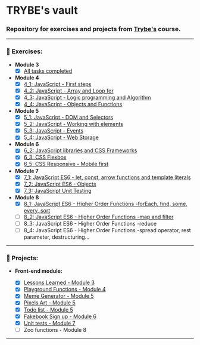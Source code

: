 # TRYBE's vault

### Repository for exercises and projects from [Trybe's](https://www.betrybe.com/ "Trybe home page") course.

----

### :book: Exercises:
  * __Module 3__
    - [x] [All tasks completed](https://github.com/phelipe-ohlsen/TRYBE/tree/master/exercises/3_X "Module 3 folder")

  * __Module 4__
    - [x] [4_1: JavaScript - First steps](https://github.com/phelipe-ohlsen/TRYBE/tree/master/exercises/4_1 "Go to 4_1 folder")
    - [x] [4_2: JavaScript - Array and Loop for](https://github.com/phelipe-ohlsen/TRYBE/tree/master/exercises/4_2 "Go to 4_2 folder")
    - [x] [4_3: JavaScript - Logic programming and Algorithm](https://github.com/phelipe-ohlsen/TRYBE/tree/master/exercises/4_3 "Go to 4_3 folder")
    - [x] [4_4: JavaScript - Objects and Functions](https://github.com/phelipe-ohlsen/TRYBE/tree/master/exercises/4_4 "Go to 4_4 folder")

 * __Module 5__
      - [x] [5_1: JavaScript - DOM and Selectors](https://github.com/phelipe-ohlsen/TRYBE/tree/master/exercises/5_1 "Go to 5_1 folder")
      - [x] [5_2: JavaScript - Working with elements](https://github.com/phelipe-ohlsen/TRYBE/tree/master/exercises/5_2 "Go to 5_2 folder")
      - [x] [5_3: JavaScript - Events](https://github.com/phelipe-ohlsen/TRYBE/tree/master/exercises/5_3 "Go to 5_3 folder")
      - [x] [5_4: JavaScript - Web Storage](https://github.com/phelipe-ohlsen/TRYBE/tree/master/exercises/5_4 "Go to 5_4 folder")
    
* __Module 6__
    - [x] [6_2: JavaScript libraries and CSS Frameworks](https://github.com/phelipe-ohlsen/TRYBE/tree/master/exercises/6_2 "Go to 6_2 folder")
    - [x] [6_3: CSS Flexbox](https://github.com/phelipe-ohlsen/TRYBE/tree/master/exercises/6_3 "Go to 6_3 folder")
    - [x] [6_5: CSS Responsive - Mobile first](https://github.com/phelipe-ohlsen/TRYBE/tree/master/exercises/6_5 "Go to 6_5 folder")
 
* __Module 7__
    - [x] [7_1: JavaScript ES6 - let, const, arrow functions and template literals](https://github.com/phelipe-ohlsen/TRYBE/tree/master/exercises/7_1 "Go to 7_1 folder")
    - [x] [7_2: JavaScript ES6 - Objects](https://github.com/phelipe-ohlsen/TRYBE/tree/master/exercises/7_2 "Go to 7_2 folder")
    - [x] [7_3: JavaScript Unit Testing](https://github.com/phelipe-ohlsen/TRYBE/tree/master/exercises/7_3 "Go to 7_3 folder")

* __Module 8__
    - [x] [8_1: JavaScript ES6 - Higher Order Functions -forEach, find, some, every, sort](https://github.com/phelipe-ohlsen/TRYBE/tree/master/exercises/8_1 "Go to 8_1 folder")
    - [ ] [8_2: JavaScript ES6 - Higher Order Functions -map and filter](https://github.com/phelipe-ohlsen/TRYBE/tree/master/exercises/8_2 "Go to 8_2 folder")
    - [ ] 8_3: JavaScript ES6 - Higher Order Functions -reduce
    - [ ] 8_4: JavaScript ES6 - Higher Order Functions -spread operator, rest parameter, destructuring...
 ----
 ### :wrench: Projects:
  * __Front-end module:__
  
    - [x] [Lessons Learned - Module 3](https://github.com/phelipe-ohlsen/TRYBE/tree/master/projects/sd-06-project-lessons-learned "Lessons Learned folder")
    - [x] [Playground Functions - Module 4](https://github.com/phelipe-ohlsen/TRYBE/tree/master/projects/sd-06-project-playground-functions "Playground Functions folder")
    - [x] [Meme Generator - Module 5](https://github.com/phelipe-ohlsen/TRYBE/tree/master/projects/sd-06-project-meme-generator "Meme Generator folder")
    - [x] [Pixels Art - Module 5](https://github.com/phelipe-ohlsen/TRYBE/tree/master/projects/sd-06-project-pixels-art "Pixels Art folder")
    - [x] [Todo list - Module 5](https://github.com/phelipe-ohlsen/TRYBE/tree/master/projects/sd-06-project-todo-list "To-do List folder")
    - [x] [Fakebook Sign up - Module 6](https://github.com/phelipe-ohlsen/TRYBE/tree/master/projects/sd-06-project-facebook-signup "Fakebook Sign-up folder")
    - [x] [Unit tests - Module 7](https://github.com/phelipe-ohlsen/TRYBE/tree/master/projects/sd-06-project-js-unit-tests "Unit tests folder")
    - [ ] Zoo functions - Module 8
    
----

